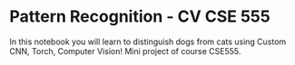 # Pattern Recognition - CV CSE 555
In this notebook you will learn to distinguish dogs from cats using Custom CNN, Torch, Computer Vision! Mini project of course CSE555.
